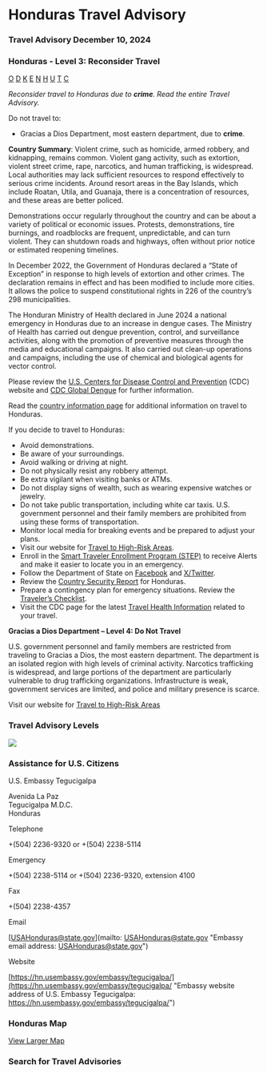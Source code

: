 # Honduras Travel Advisory

### Travel Advisory December 10, 2024

### Honduras - Level 3: Reconsider Travel

[O](javascript:void(0); "Tool Tip: Other")
[D](javascript:void(0); "Tool Tip: Wrongful Detention")
[K](javascript:void(0); "Tool Tip: Kidnap and Hostage")
[E](javascript:void(0); "Tool Tip: Event")
[N](javascript:void(0); "Tool Tip: Disaster")
[H](javascript:void(0); "Tool Tip: Health")
[U](javascript:void(0); "Tool Tip: Civil Unrest")
[T](javascript:void(0); "Tool Tip: Terrorism")
[C](javascript:void(0); "Tool Tip: Crimes")

*Reconsider travel to Honduras due to **crime**. Read the entire Travel Advisory.*

Do not travel to:

* Gracias a Dios Department, most eastern department, due to **crime**.

**Country Summary**: Violent crime, such as homicide, armed robbery, and kidnapping, remains common. Violent gang activity, such as extortion, violent street crime, rape, narcotics, and human trafficking, is widespread. Local authorities may lack sufficient resources to respond effectively to serious crime incidents. Around resort areas in the Bay Islands, which include Roatan, Utila, and Guanaja, there is a concentration of resources, and these areas are better policed.

Demonstrations occur regularly throughout the country and can be about a variety of political or economic issues. Protests, demonstrations, tire burnings, and roadblocks are frequent, unpredictable, and can turn violent. They can shutdown roads and highways, often without prior notice or estimated reopening timelines.

In December 2022, the Government of Honduras declared a “State of Exception” in response to high levels of extortion and other crimes. The declaration remains in effect and has been modified to include more cities. It allows the police to suspend constitutional rights in 226 of the country’s 298 municipalities.

The Honduran Ministry of Health declared in June 2024 a national emergency in Honduras due to an increase in dengue cases. The Ministry of Health has carried out dengue prevention, control, and surveillance activities, along with the promotion of preventive measures through the media and educational campaigns. It also carried out clean-up operations and campaigns, including the use of chemical and biological agents for vector control.

Please review the [U.S. Centers for Disease Control and Prevention](https://mcas-proxyweb.mcas.ms/certificate-checker?login=false&originalUrl=https%3A%2F%2Fwwwnc.cdc.gov.mcas.ms%2Ftravel%2Fdestinations%2Ftraveler%2Fnone%2Fhonduras%3Fs_cid%3Dncezid-dgmq-travel-single-001%26McasTsid%3D20892&McasCSRF=c0faf6210156a766d6d56a468090eadbf7ff14e9134b92c8bb1ab41cbd1c7567) (CDC) website and [CDC Global Dengue](https://mcas-proxyweb.mcas.ms/certificate-checker?login=false&originalUrl=https%3A%2F%2Fwwwnc.cdc.gov.mcas.ms%2Ftravel%2Fnotices%2Flevel1%2Fdengue-global%3FMcasTsid%3D20892&McasCSRF=c0faf6210156a766d6d56a468090eadbf7ff14e9134b92c8bb1ab41cbd1c7567) for further information.

Read the [country information page](https://travel.state.gov/content/travel/en/international-travel/International-Travel-Country-Information-Pages/Honduras.html) for additional information on travel to Honduras.

If you decide to travel to Honduras:

* Avoid demonstrations.
* Be aware of your surroundings.
* Avoid walking or driving at night.
* Do not physically resist any robbery attempt.
* Be extra vigilant when visiting banks or ATMs.
* Do not display signs of wealth, such as wearing expensive watches or jewelry.
* Do not take public transportation, including white car taxis. U.S. government personnel and their family members are prohibited from using these forms of transportation.
* Monitor local media for breaking events and be prepared to adjust your plans.
* Visit our website for [Travel to High-Risk Areas](https://travel.state.gov/content/passports/en/go/TraveltoHighRiskAreas.html).
* Enroll in the [Smart Traveler Enrollment Program (STEP)](https://step.state.gov/) to receive Alerts and make it easier to locate you in an emergency.
* Follow the Department of State on [Facebook](https://www.facebook.com/travelgov) and [X/Twitter](https://twitter.com/StateDept?ref_src=twsrc%5Egoogle%7Ctwcamp%5Eserp%7Ctwgr%5Eauthor).
* Review the [Country Security Report](https://www.osac.gov/Content/Browse/Report?subContentTypes=Country%20Security%20Report) for Honduras.
* Prepare a contingency plan for emergency situations. Review the [Traveler’s Checklist](https://travel.state.gov/content/passports/en/go/checklist.html).
* Visit the CDC page for the latest [Travel Health Information](https://wwwnc.cdc.gov/travel/destinations/list) related to your travel.

**Gracias a Dios Department – Level 4: Do Not Travel**

U.S. government personnel and family members are restricted from traveling to Gracias a Dios, the most eastern department. The department is an isolated region with high levels of criminal activity. Narcotics trafficking is widespread, and large portions of the department are particularly vulnerable to drug trafficking organizations. Infrastructure is weak, government services are limited, and police and military presence is scarce.

Visit our website for [Travel to High-Risk Areas](https://travel.state.gov/content/passports/en/go/TraveltoHighRiskAreas.html)

### Travel Advisory Levels

[![](/content/dam/NEWTravelAssets/images/travel-levelv1.svg)](/content/travel/en/international-travel/before-you-go/about-our-new-products.html "Travel Advisory Levels")

### Assistance for U.S. Citizens

U.S. Embassy Tegucigalpa

Avenida La Paz  
Tegucigalpa M.D.C.  
Honduras

Telephone

+(504) 2236-9320 or +(504) 2238-5114

Emergency

+(504) 2238-5114 or +(504) 2236-9320, extension 4100

Fax

+(504) 2238-4357

Email

[USAHonduras@state.gov](mailto: USAHonduras@state.gov "Embassy email address: USAHonduras@state.gov")

Website

[https://hn.usembassy.gov/embassy/tegucigalpa/](https://hn.usembassy.gov/embassy/tegucigalpa/ "Embassy website address of U.S. Embassy Tegucigalpa: https://hn.usembassy.gov/embassy/tegucigalpa/")

### Honduras Map

[View Larger Map](https://travelmaps.state.gov/TSGMap/?extent=-92.469317498,12.961483065,-81.83077289,18.333105529 "Map of Honduras")



### Search for Travel Advisories
